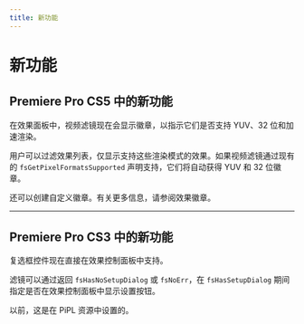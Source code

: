 ```yaml
---
title: 新功能
---
```

# 新功能

## Premiere Pro CS5 中的新功能

在效果面板中，视频滤镜现在会显示徽章，以指示它们是否支持 YUV、32 位和加速渲染。

用户可以过滤效果列表，仅显示支持这些渲染模式的效果。如果视频滤镜通过现有的 `fsGetPixelFormatsSupported` 声明支持，它们将自动获得 YUV 和 32 位徽章。

还可以创建自定义徽章。有关更多信息，请参阅效果徽章。

---

## Premiere Pro CS3 中的新功能

复选框控件现在直接在效果控制面板中支持。

滤镜可以通过返回 `fsHasNoSetupDialog` 或 `fsNoErr`，在 `fsHasSetupDialog` 期间指定是否在效果控制面板中显示设置按钮。

以前，这是在 PiPL 资源中设置的。